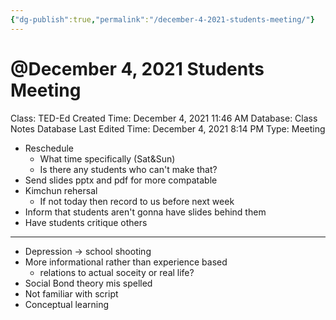 ```yaml
---
{"dg-publish":true,"permalink":"/december-4-2021-students-meeting/"}
---
```


# @December 4, 2021 Students Meeting

Class: TED-Ed
Created Time: December 4, 2021 11:46 AM
Database: Class Notes Database
Last Edited Time: December 4, 2021 8:14 PM
Type: Meeting

- Reschedule
    - What time specifically (Sat&Sun)
    - Is there any students who can't make that?
- Send slides pptx and pdf for more compatable
- Kimchun rehersal
    - If not today then record to us before next week
- Inform that students aren't gonna have slides behind them
- Have students critique others

---

- Depression → school shooting
- More informational rather than experience based
    - relations to actual soceity or real life?
- Social Bond theory mis spelled
- Not familiar with script
- Conceptual learning